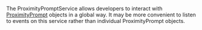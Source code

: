 The ProximityPromptService allows developers to interact with [ProximityPrompt](https://developer.roblox.com/en-us/api-reference/class/ProximityPrompt) objects in a global way. It may be more convenient to listen to events on this service rather than individual ProximityPrompt objects.
